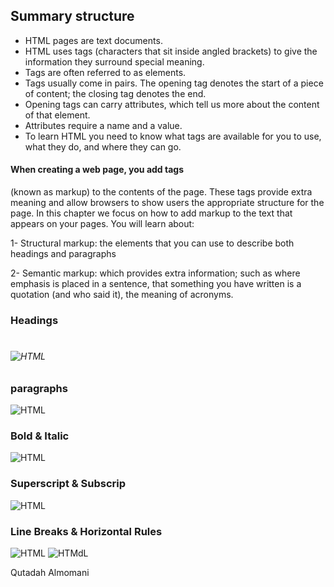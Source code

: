 ## Summary structure

* HTML pages are text documents.
*  HTML uses tags (characters that sit inside angled
brackets) to give the information they surround special
meaning.
* Tags are often referred to as elements.
*  Tags usually come in pairs. The opening tag denotes
the start of a piece of content; the closing tag denotes
the end.
* Opening tags can carry attributes, which tell us more
about the content of that element.
*  Attributes require a name and a value.
*  To learn HTML you need to know what tags are
available for you to use, what they do, and where they
can go.

#### When creating a web page, you add tags
(known as markup) to the contents of the
page. These tags provide extra meaning
and allow browsers to show users the
appropriate structure for the page.
In this chapter we focus on how to add markup to the text that
appears on your pages. You will learn about:

1-  Structural markup: the elements that you can use to
describe both headings and paragraphs


2-  Semantic markup: which provides extra information; such
as where emphasis is placed in a sentence, that something
you have written is a quotation (and who said it), the
meaning of acronyms.

### Headings
<h1>
<h2>
<h3>
<h4>
<h5>
<h6>
 
  ![HTML](https://i.ibb.co/GxCK7wL/3.png)
  
  ### paragraphs
  
  ![HTML](https://i.ibb.co/4RbThjz/4.png)
  
  ### Bold & Italic
   ![HTML](https://i.ibb.co/gWJRM7f/5.png)
  
  ### Superscript & Subscrip
   ![HTML](https://i.ibb.co/MMCjRFk/6.png)
  
 ### Line Breaks & Horizontal Rules
   ![HTML](https://i.ibb.co/MMCjRFk/6.png)
       ![HTMdL](https://i.ibb.co/sH7BZwd/7.png)
 
 Qutadah Almomani

  
  
